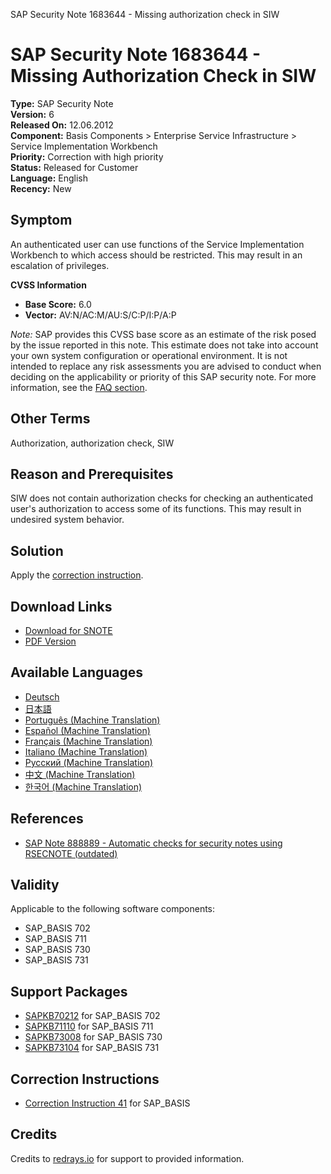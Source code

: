 SAP Security Note 1683644 - Missing authorization check in SIW

# SAP Security Note 1683644 - Missing Authorization Check in SIW

**Type:** SAP Security Note  
**Version:** 6  
**Released On:** 12.06.2012  
**Component:** Basis Components > Enterprise Service Infrastructure > Service Implementation Workbench  
**Priority:** Correction with high priority  
**Status:** Released for Customer  
**Language:** English  
**Recency:** New

## Symptom

An authenticated user can use functions of the Service Implementation Workbench to which access should be restricted. This may result in an escalation of privileges.

**CVSS Information**

- **Base Score:** 6.0
- **Vector:** AV:N/AC:M/AU:S/C:P/I:P/A:P

*Note:* SAP provides this CVSS base score as an estimate of the risk posed by the issue reported in this note. This estimate does not take into account your own system configuration or operational environment. It is not intended to replace any risk assessments you are advised to conduct when deciding on the applicability or priority of this SAP security note. For more information, see the [FAQ section](https://service.sap.com/securitynotes/).

## Other Terms

Authorization, authorization check, SIW

## Reason and Prerequisites

SIW does not contain authorization checks for checking an authenticated user's authorization to access some of its functions. This may result in undesired system behavior.

## Solution

Apply the [correction instruction](https://me.sap.com/corrins/0001683644/41).

## Download Links

- [Download for SNOTE](https://notesdownloads.sap.com/note/0040000010000472017)
- [PDF Version](https://me.sap.com/sap/support/sfm/notes/print/0001683644?language=en-US&token=AADF1078F24D5C329A2EF841FAD9D8D2)

## Available Languages

- [Deutsch](/notes/0001683644/D)
- [日本語](/notes/0001683644/J)
- [Português (Machine Translation)](/notes/0001683644/P)
- [Español (Machine Translation)](/notes/0001683644/S)
- [Français (Machine Translation)](/notes/0001683644/F)
- [Italiano (Machine Translation)](/notes/0001683644/I)
- [Русский (Machine Translation)](/notes/0001683644/R)
- [中文 (Machine Translation)](/notes/0001683644/1)
- [한국어 (Machine Translation)](/notes/0001683644/3)

## References

- [SAP Note 888889 - Automatic checks for security notes using RSECNOTE (outdated)](/notes/888889)

## Validity

Applicable to the following software components:

- SAP_BASIS 702
- SAP_BASIS 711
- SAP_BASIS 730
- SAP_BASIS 731

## Support Packages

- [SAPKB70212](https://me.sap.com/supportpackage/SAPKB70212) for SAP_BASIS 702
- [SAPKB71110](https://me.sap.com/supportpackage/SAPKB71110) for SAP_BASIS 711
- [SAPKB73008](https://me.sap.com/supportpackage/SAPKB73008) for SAP_BASIS 730
- [SAPKB73104](https://me.sap.com/supportpackage/SAPKB73104) for SAP_BASIS 731

## Correction Instructions

- [Correction Instruction 41](https://me.sap.com/corrins/0001683644/41) for SAP_BASIS

## Credits

Credits to [redrays.io](https://redrays.io) for support to provided information.